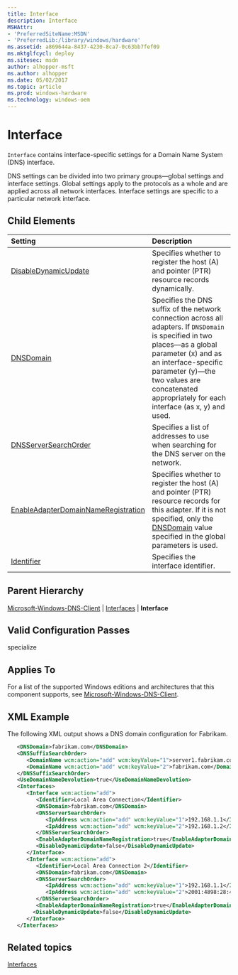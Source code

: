 ```yaml
---
title: Interface
description: Interface
MSHAttr:
- 'PreferredSiteName:MSDN'
- 'PreferredLib:/library/windows/hardware'
ms.assetid: a869644a-8437-4230-8ca7-0c63bb7fef09
ms.mktglfcycl: deploy
ms.sitesec: msdn
author: alhopper-msft
ms.author: alhopper
ms.date: 05/02/2017
ms.topic: article
ms.prod: windows-hardware
ms.technology: windows-oem
---
```

# Interface

`Interface` contains interface-specific settings for a Domain Name System (DNS) interface.

DNS settings can be divided into two primary groups—global settings and interface settings. Global settings apply to the protocols as a whole and are applied across all network interfaces. Interface settings are specific to a particular network interface.

## Child Elements

| Setting                 | Description                                                                           |
|:------------------------|:--------------------------------------------------------------------------------------|
| [DisableDynamicUpdate](microsoft-windows-dns-client-interfaces-interface-disabledynamicupdate.md) | Specifies whether to register the host (A) and pointer (PTR) resource records dynamically. |
| [DNSDomain](microsoft-windows-dns-client-interfaces-interface-dnsdomain.md) | Specifies the DNS suffix of the network connection across all adapters. If <code>DNSDomain</code> is specified in two places—as a global parameter (x) and as an interface-specific parameter (y)—the two values are concatenated appropriately for each interface (as x, y) and used. |
| [DNSServerSearchOrder](microsoft-windows-dns-client-interfaces-interface-dnsserversearchorder.md) | Specifies a list of addresses to use when searching for the DNS server on the network. |
| [EnableAdapterDomainNameRegistration](microsoft-windows-dns-client-interfaces-interface-enableadapterdomainnameregistration.md) | Specifies whether to register the host (A) and pointer (PTR) resource records for this adapter. If it is not specified, only the [DNSDomain](microsoft-windows-dns-client-dnsdomain.md) value specified in the global parameters is used. |
| [Identifier](microsoft-windows-dns-client-interfaces-interface-identifier.md) | Specifies the interface identifier. |

## Parent Hierarchy

[Microsoft-Windows-DNS-Client](microsoft-windows-dns-client.md) | [Interfaces](microsoft-windows-dns-client-interfaces.md) | **Interface**

## Valid Configuration Passes

specialize

## Applies To

For a list of the supported Windows editions and architectures that this component supports, see [Microsoft-Windows-DNS-Client](microsoft-windows-dns-client.md).

## XML Example

The following XML output shows a DNS domain configuration for Fabrikam.

```XML
   <DNSDomain>fabrikam.com</DNSDomain>
   <DNSSuffixSearchOrder>
      <DomainName wcm:action="add" wcm:keyValue="1">server1.fabrikam.com</DomainName>
      <DomainName wcm:action="add" wcm:keyValue="2">fabrikam.com</DomainName>
   </DNSSuffixSearchOrder>
   <UseDomainNameDevolution>true</UseDomainNameDevolution>
   <Interfaces>
      <Interface wcm:action="add">
         <Identifier>Local Area Connection</Identifier>
         <DNSDomain>fabrikam.com</DNSDomain>
         <DNSServerSearchOrder>
            <IpAddress wcm:action="add" wcm:keyValue="1">192.168.1.1</IpAddress>
            <IpAddress wcm:action="add" wcm:keyValue="2">192.168.1.2</IpAddress>
         </DNSServerSearchOrder>
         <EnableAdapterDomainNameRegistration>true</EnableAdapterDomainNameRegistration>
         <DisableDynamicUpdate>false</DisableDynamicUpdate>
      </Interface>
      <Interface wcm:action="add">
         <Identifier>Local Area Connection 2</Identifier>
         <DNSDomain>fabrikam.com</DNSDomain>
         <DNSServerSearchOrder>
            <IpAddress wcm:action="add" wcm:keyValue="1">192.168.1.1</IpAddress>
            <IpAddress wcm:action="add" wcm:keyValue="2">2001:4898:28:4:213:20ff:fe16:3e96</IpAddress>
         </DNSServerSearchOrder>
         <EnableAdapterDomainNameRegistration>true</EnableAdapterDomainNameRegistration>
        <DisableDynamicUpdate>false</DisableDynamicUpdate>
      </Interface>
   </Interfaces>
```

## Related topics

[Interfaces](microsoft-windows-dns-client-interfaces.md)

